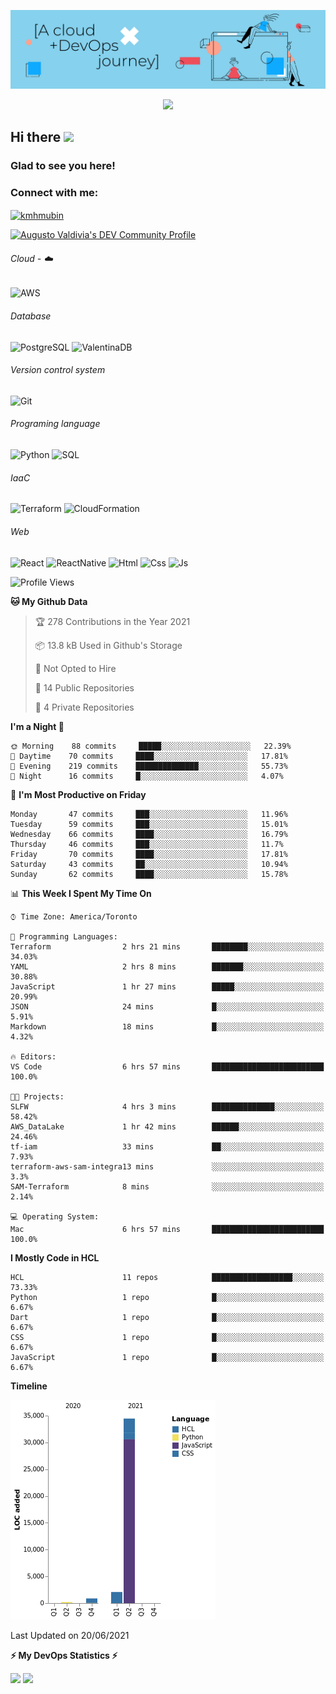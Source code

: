 ![Banner](https://github.com/ValAug/ValAug/blob/master/cover.png)

<!-- retro visitor counter -->
<p align="center"> 
  <img src="https://profile-counter.glitch.me/{ValAug}/count.svg" />
</p>



<!-- welcome message -->
<h2>Hi there <img src="https://media.giphy.com/media/hvRJCLFzcasrR4ia7z/giphy.gif" width="25px"></h2>

<h3>Glad to see you here!</h3>


<!-- Connect with me -->
<h3 align="left">Connect with me:</h3>
<p align="left">
<a href="https://www.linkedin.com/in/augustovaldivia/" target="blank"><img align="center" src="https://github.com/kmhmubin/kmhmubin/blob/master/assets/linkedin.svg" alt="kmhmubin" height="30" width="30" /></a>
</p>

<a href="https://dev.to/valaug">
  <img src="https://d2fltix0v2e0sb.cloudfront.net/dev-badge.svg" alt="Augusto Valdivia's DEV Community Profile" height="30" width="30">
</a>


###### Cloud - :cloud:

![AWS](https://img.shields.io/badge/-AWS-000000?style=flat&logo=Amazon%20AWS&logoColor=FF9900)


###### Database

![PostgreSQL](https://img.shields.io/badge/-PostgreSQL-000000?style=flat&logo=PostgreSQL&logoColor=336791)
![ValentinaDB](https://img.shields.io/badge/-ValentinaDB-000000?style=flat&logo=ValentinaDB&logoColor=336791)


###### Version control system

![Git](https://img.shields.io/badge/-Git-000000?style=flat&logo=Git&logoColor=F05032)

###### Programing language
![Python](https://img.shields.io/badge/-Python-000000?style=flat&logo=Python)
![SQL](https://img.shields.io/badge/-SQL-000000?style=flat&logo=SQL)


###### IaaC
![Terraform](https://img.shields.io/badge/-Terraform-000000?style=flat&logo=Terraform)
![CloudFormation](https://img.shields.io/badge/-CloudFormation-000000?style=flat&logo=Color=FF9900)

###### Web
![React](https://img.shields.io/badge/-React-000000?style=flat&logo=React)
![ReactNative](https://img.shields.io/badge/-ReactNative-000000?style=flat&logo=ReactNative)
![Html](https://img.shields.io/badge/-Html-000000?style=flat&logo=Html)
![Css](https://img.shields.io/badge/-Css-000000?style=flat&logo=Css)
![Js](https://img.shields.io/badge/-Js-000000?style=flat&logo=Js)

<!--START_SECTION:waka-->
![Profile Views](http://img.shields.io/badge/Profile%20Views-0-blue)

**🐱 My Github Data** 

> 🏆 278 Contributions in the Year 2021
 > 
> 📦 13.8 kB Used in Github's Storage 
 > 
> 🚫 Not Opted to Hire
 > 
> 📜 14 Public Repositories 
 > 
> 🔑 4 Private Repositories  
 > 
**I'm a Night 🦉** 

```text
🌞 Morning    88 commits     █████░░░░░░░░░░░░░░░░░░░░   22.39% 
🌆 Daytime    70 commits     ████░░░░░░░░░░░░░░░░░░░░░   17.81% 
🌃 Evening    219 commits    ██████████████░░░░░░░░░░░   55.73% 
🌙 Night      16 commits     █░░░░░░░░░░░░░░░░░░░░░░░░   4.07%

```
📅 **I'm Most Productive on Friday** 

```text
Monday       47 commits     ███░░░░░░░░░░░░░░░░░░░░░░   11.96% 
Tuesday      59 commits     ███░░░░░░░░░░░░░░░░░░░░░░   15.01% 
Wednesday    66 commits     ████░░░░░░░░░░░░░░░░░░░░░   16.79% 
Thursday     46 commits     ███░░░░░░░░░░░░░░░░░░░░░░   11.7% 
Friday       70 commits     ████░░░░░░░░░░░░░░░░░░░░░   17.81% 
Saturday     43 commits     ██░░░░░░░░░░░░░░░░░░░░░░░   10.94% 
Sunday       62 commits     ████░░░░░░░░░░░░░░░░░░░░░   15.78%

```


📊 **This Week I Spent My Time On** 

```text
⌚︎ Time Zone: America/Toronto

💬 Programming Languages: 
Terraform                2 hrs 21 mins       ████████░░░░░░░░░░░░░░░░░   34.03% 
YAML                     2 hrs 8 mins        ███████░░░░░░░░░░░░░░░░░░   30.88% 
JavaScript               1 hr 27 mins        █████░░░░░░░░░░░░░░░░░░░░   20.99% 
JSON                     24 mins             █░░░░░░░░░░░░░░░░░░░░░░░░   5.91% 
Markdown                 18 mins             █░░░░░░░░░░░░░░░░░░░░░░░░   4.32%

🔥 Editors: 
VS Code                  6 hrs 57 mins       █████████████████████████   100.0%

🐱‍💻 Projects: 
SLFW                     4 hrs 3 mins        ██████████████░░░░░░░░░░░   58.42% 
AWS_DataLake             1 hr 42 mins        ██████░░░░░░░░░░░░░░░░░░░   24.46% 
tf-iam                   33 mins             ██░░░░░░░░░░░░░░░░░░░░░░░   7.93% 
terraform-aws-sam-integra13 mins             ░░░░░░░░░░░░░░░░░░░░░░░░░   3.3% 
SAM-Terraform            8 mins              ░░░░░░░░░░░░░░░░░░░░░░░░░   2.14%

💻 Operating System: 
Mac                      6 hrs 57 mins       █████████████████████████   100.0%

```

**I Mostly Code in HCL** 

```text
HCL                      11 repos            ██████████████████░░░░░░░   73.33% 
Python                   1 repo              █░░░░░░░░░░░░░░░░░░░░░░░░   6.67% 
Dart                     1 repo              █░░░░░░░░░░░░░░░░░░░░░░░░   6.67% 
CSS                      1 repo              █░░░░░░░░░░░░░░░░░░░░░░░░   6.67% 
JavaScript               1 repo              █░░░░░░░░░░░░░░░░░░░░░░░░   6.67%

```


**Timeline**

![Chart not found](https://raw.githubusercontent.com/ValAug/ValAug/master/charts/bar_graph.png) 


 Last Updated on 20/06/2021
<!--END_SECTION:waka-->

<!-- GitHub stats -->
<b>⚡ My DevOps Statistics ⚡</b>

<p>
<!-- GitHub Stats -->
<img height="180em" src="https://github-readme-stats.vercel.app/api?username=ValAug&show_icons=true&hide_border=true" />

<!-- Most Used Languages -->
<img height="180em" src="https://github-readme-stats.vercel.app/api/top-langs/?username=ValAug&exclude_repo=KNN-Image-Classification&show_icons=true&hide_border=true&layout=compact&langs_count=8"/>
</p>

<!--
**ValAug/ValAug** is a ✨ _special_ ✨ repository because its `README.md` (this file) appears on your GitHub profile.

Here are some ideas to get you started:

- 🔭 I’m currently working on ...
- 🌱 I’m currently learning ...
- 👯 I’m looking to collaborate on ...
- 🤔 I’m looking for help with ...
- 💬 Ask me about ...
- 📫 How to reach me: ...
- 😄 Pronouns: ...
- ⚡ Fun fact: ...
-->
